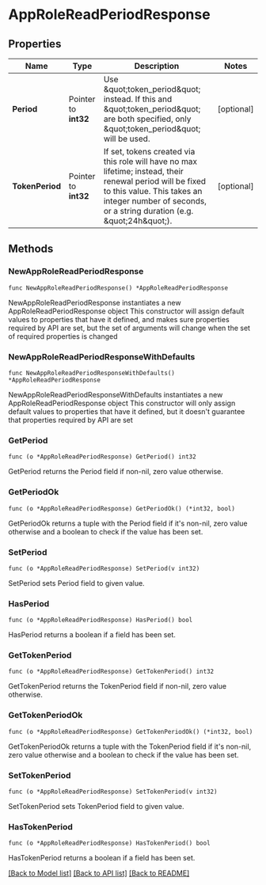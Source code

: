 # AppRoleReadPeriodResponse


## Properties

Name | Type | Description | Notes
------------ | ------------- | ------------- | -------------
**Period** | Pointer to **int32** | Use \&quot;token_period\&quot; instead. If this and \&quot;token_period\&quot; are both specified, only \&quot;token_period\&quot; will be used. | [optional] 
**TokenPeriod** | Pointer to **int32** | If set, tokens created via this role will have no max lifetime; instead, their renewal period will be fixed to this value. This takes an integer number of seconds, or a string duration (e.g. \&quot;24h\&quot;). | [optional] 



## Methods


### NewAppRoleReadPeriodResponse

`func NewAppRoleReadPeriodResponse() *AppRoleReadPeriodResponse`

NewAppRoleReadPeriodResponse instantiates a new AppRoleReadPeriodResponse object
This constructor will assign default values to properties that have it defined,
and makes sure properties required by API are set, but the set of arguments
will change when the set of required properties is changed

### NewAppRoleReadPeriodResponseWithDefaults

`func NewAppRoleReadPeriodResponseWithDefaults() *AppRoleReadPeriodResponse`

NewAppRoleReadPeriodResponseWithDefaults instantiates a new AppRoleReadPeriodResponse object
This constructor will only assign default values to properties that have it defined,
but it doesn't guarantee that properties required by API are set


### GetPeriod

`func (o *AppRoleReadPeriodResponse) GetPeriod() int32`

GetPeriod returns the Period field if non-nil, zero value otherwise.

### GetPeriodOk

`func (o *AppRoleReadPeriodResponse) GetPeriodOk() (*int32, bool)`

GetPeriodOk returns a tuple with the Period field if it's non-nil, zero value otherwise
and a boolean to check if the value has been set.

### SetPeriod

`func (o *AppRoleReadPeriodResponse) SetPeriod(v int32)`

SetPeriod sets Period field to given value.


### HasPeriod

`func (o *AppRoleReadPeriodResponse) HasPeriod() bool`

HasPeriod returns a boolean if a field has been set.




### GetTokenPeriod

`func (o *AppRoleReadPeriodResponse) GetTokenPeriod() int32`

GetTokenPeriod returns the TokenPeriod field if non-nil, zero value otherwise.

### GetTokenPeriodOk

`func (o *AppRoleReadPeriodResponse) GetTokenPeriodOk() (*int32, bool)`

GetTokenPeriodOk returns a tuple with the TokenPeriod field if it's non-nil, zero value otherwise
and a boolean to check if the value has been set.

### SetTokenPeriod

`func (o *AppRoleReadPeriodResponse) SetTokenPeriod(v int32)`

SetTokenPeriod sets TokenPeriod field to given value.


### HasTokenPeriod

`func (o *AppRoleReadPeriodResponse) HasTokenPeriod() bool`

HasTokenPeriod returns a boolean if a field has been set.









[[Back to Model list]](../README.md#documentation-for-models) [[Back to API list]](../README.md#documentation-for-api-endpoints) [[Back to README]](../README.md)


